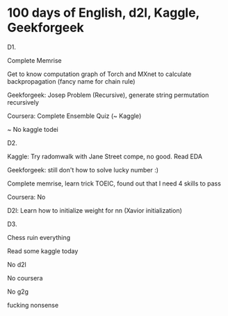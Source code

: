 # 100 days of English, d2l, Kaggle, Geekforgeek

D1.

Complete Memrise

Get to know computation graph of Torch and MXnet to calculate backpropagation (fancy name for chain rule)

Geekforgeek: Josep Problem (Recursive), generate string permutation recursively

Coursera: Complete Ensemble Quiz (~ Kaggle)

~ No kaggle todei

D2.

Kaggle: Try radomwalk with Jane Street compe, no good. Read EDA

Geekforgeek: still don't how to solve lucky number :)

Complete memrise, learn trick TOEIC, found out that I need 4 skills to pass

Coursera: No

D2l: Learn how to initialize weight for nn (Xavior initialization)

D3.

Chess ruin everything

Read some kaggle today

No d2l

No coursera

No g2g

fucking nonsense